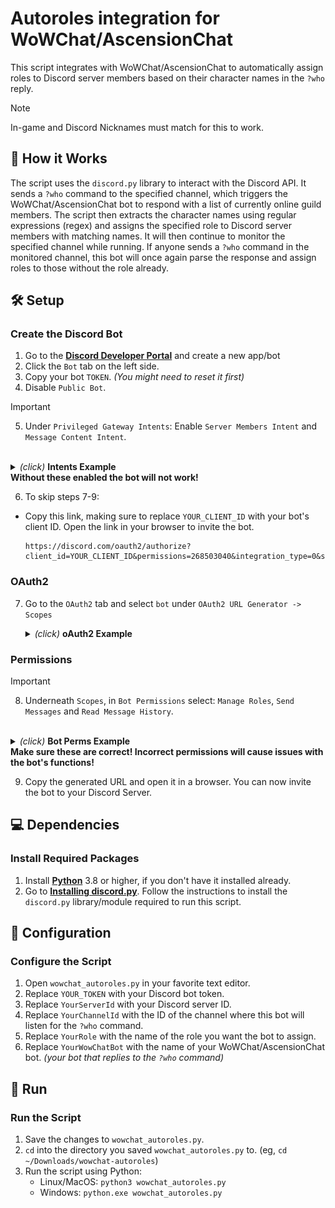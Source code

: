 # Autoroles integration for WoWChat/AscensionChat

This script integrates with WoWChat/AscensionChat to automatically assign roles to Discord server members based on their character names in the `?who` reply.
> [!NOTE]
> In-game and Discord Nicknames must match for this to work.

## 📖 How it Works

The script uses the `discord.py` library to interact with the Discord API. It sends a `?who` command to the specified channel, which triggers the WoWChat/AscensionChat bot to respond with a list of currently online guild members. The script then extracts the character names using regular expressions (regex) and assigns the specified role to Discord server members with matching names. It will then continue to monitor the specified channel while running. If anyone sends a `?who` command in the monitored channel, this bot will once again parse the response and assign roles to those without the role already.

## 🛠️ Setup

### Create the Discord Bot

1. Go to the [**Discord Developer Portal**](https://discord.com/developers/applications) and create a new app/bot
2. Click the `Bot` tab on the left side.
3. Copy your bot `TOKEN`. _(You might need to reset it first)_
4. Disable `Public Bot`.

> [!IMPORTANT]
> 5. Under `Privileged Gateway Intents`: Enable `Server Members Intent` and `Message Content Intent`.
> <br>
>   <details>
>   <summary><i>(click)</i> <b>Intents Example</b></summary>
>   <img src="images/1_intents.png" width="800"/>
>   </details>
> <b>Without these enabled the bot will not work!</b>

6. To skip steps 7-9:

- Copy this link, making sure to replace `YOUR_CLIENT_ID` with your bot's client ID. Open the link in your browser to invite the bot.

     ```https
     https://discord.com/oauth2/authorize?client_id=YOUR_CLIENT_ID&permissions=268503040&integration_type=0&scope=bot
     ```

### OAuth2

7. Go to the `OAuth2` tab and select `bot` under `OAuth2 URL Generator -> Scopes`

   <details>
   <summary><i>(click)</i> <b>oAuth2 Example</b></summary>
   <img src="images/2_oAuthGen.png" width="650"/>
   </details>

### Permissions

> [!IMPORTANT]
> 8. Underneath `Scopes`, in `Bot Permissions` select: `Manage Roles`, `Send Messages` and `Read Message History`.
> <br>
>   <details>
>   <summary><i>(click)</i> <b>Bot Perms Example</b></summary>
>   <img src="images/3_bot_perms.png" width="650"/>
>   </details>
> <b>Make sure these are correct! Incorrect permissions will cause issues with the bot's functions!</b>

9. Copy the generated URL and open it in a browser. You can now invite the bot to your Discord Server.

## 💻 Dependencies

### Install Required Packages

1. Install [**Python**](https://www.python.org/downloads/) 3.8 or higher, if you don't have it installed already.
2. Go to [**Installing discord.py**](https://discordpy.readthedocs.io/en/stable/intro.html#installing). Follow the instructions to install the `discord.py` library/module required to run this script.

## 🔧 Configuration

### Configure the Script

1. Open `wowchat_autoroles.py` in your favorite text editor.
2. Replace `YOUR_TOKEN` with your Discord bot token.
3. Replace `YourServerId` with your Discord server ID.
4. Replace `YourChannelId` with the ID of the channel where this bot will listen for the `?who` command.
5. Replace `YourRole` with the name of the role you want the bot to assign.
6. Replace `YourWowChatBot` with the name of your WoWChat/AscensionChat bot. _(your bot that replies to the `?who` command)_

## 🚀 Run

### Run the Script

1. Save the changes to `wowchat_autoroles.py`.
2. `cd` into the directory you saved `wowchat_autoroles.py` to. (eg, `cd ~/Downloads/wowchat-autoroles`)
3. Run the script using Python:
   - Linux/MacOS: `python3 wowchat_autoroles.py`
   - Windows: `python.exe wowchat_autoroles.py`
